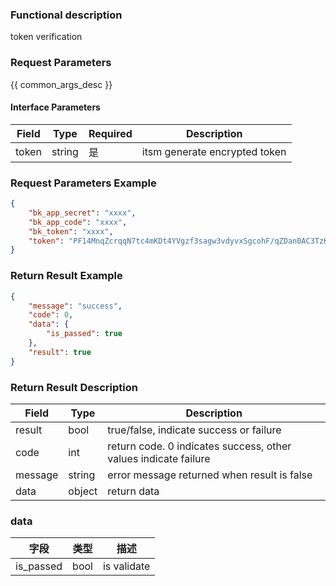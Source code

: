 ### Functional description

token verification

### Request Parameters

{{ common_args_desc }}

#### Interface Parameters

| Field        | Type     | Required  | Description  |
| --------- | ------ | --- | -------------------------- |
| token      | string    | 是   | itsm generate encrypted token |


### Request Parameters Example

```json
{  
    "bk_app_secret": "xxxx", 
    "bk_app_code": "xxxx", 
    "bk_token": "xxxx", 
    "token": "PF14MnqZcrqqN7tc4mKDt4YVgzf3sagw3vdyvxSgcohF/qZDan0AC3TzKnlcMx53EFWIku2AY5WOIlU4P97bDw=="
}  
```

### Return Result Example

```json
{
	"message": "success",
	"code": 0,
	"data": {
		"is_passed": true
	},
    "result": true
}

```

### Return Result Description

| Field      | Type        | Description                      |
| ------- | --------- | ----------------------- |
| result  | bool      | true/false, indicate success or failure   |
| code    | int       | return code. 0 indicates success, other values indicate failure       |
| message | string    | error message returned when result is false                    |
| data    | object | return data |

### data

| 字段     | 类型     | 描述       |
| -------------| ------ | -------- |
| is_passed  | bool | is validate     |
